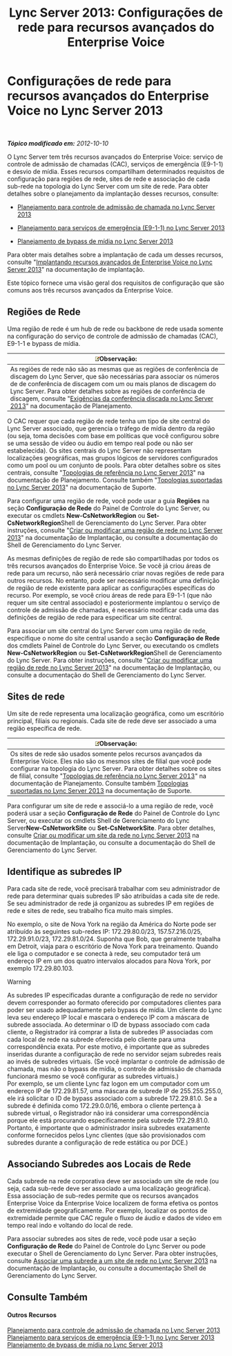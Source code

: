 ﻿---
title: 'Lync Server 2013: Configurações de rede para recursos avançados do Enterprise Voice'
TOCTitle: Configurações de rede para recursos avançados do Enterprise Voice
ms:assetid: 7f6de9e4-c8a4-44e4-8d14-21fe8c45283a
ms:mtpsurl: https://technet.microsoft.com/pt-br/library/Gg398637(v=OCS.15)
ms:contentKeyID: 49307256
ms.date: 05/19/2016
mtps_version: v=OCS.15
ms.translationtype: HT
---

# Configurações de rede para recursos avançados do Enterprise Voice no Lync Server 2013

 

_**Tópico modificado em:** 2012-10-10_

O Lync Server tem três recursos avançados do Enterprise Voice: serviço de controle de admissão de chamadas (CAC), serviços de emergência (E9-1-1) e desvio de mídia. Esses recursos compartilham determinados requisitos de configuração para regiões de rede, sites de rede e associação de cada sub-rede na topologia do Lync Server com um site de rede. Para obter detalhes sobre o planejamento da implantação desses recursos, consulte:

  - [Planejamento para controle de admissão de chamada no Lync Server 2013](lync-server-2013-planning-for-call-admission-control.md)

  - [Planejamento para serviços de emergência (E9-1-1) no Lync Server 2013](lync-server-2013-planning-for-emergency-services-e9-1-1.md)

  - [Planejamento de bypass de mídia no Lync Server 2013](lync-server-2013-planning-for-media-bypass.md)

Para obter mais detalhes sobre a implantação de cada um desses recursos, consulte "[Implantando recursos avançados de Enterprise Voice no Lync Server 2013](lync-server-2013-deploying-advanced-enterprise-voice-features.md)" na documentação de implantação.

Este tópico fornece uma visão geral dos requisitos de configuração que são comuns aos três recursos avançados da Enterprise Voice.

## Regiões de Rede

Uma região de rede é um hub de rede ou backbone de rede usada somente na configuração do serviço de controle de admissão de chamadas (CAC), E9-1-1 e bypass de mídia.

<table>
<thead>
<tr class="header">
<th><img src="images/Gg425756.note(OCS.15).gif" title="note" alt="note" />Observação:</th>
</tr>
</thead>
<tbody>
<tr class="odd">
<td>As regiões de rede não são as mesmas que as regiões de conferência de discagem do Lync Server, que são necessárias para associar os números de de conferência de discagem com um ou mais planos de discagem do Lync Server. Para obter detalhes sobre as regiões de conferência de discagem, consulte &quot;<a href="lync-server-2013-dial-in-conferencing-requirements.md">Exigências da conferência discada no Lync Server 2013</a>&quot; na documentação de Planejamento.</td>
</tr>
</tbody>
</table>


O CAC requer que cada região de rede tenha um tipo de site central do Lync Server associado, que gerencia o tráfego de mídia dentro da região (ou seja, toma decisões com base em políticas que você configurou sobre se uma sessão de vídeo ou áudio em tempo real pode ou não ser estabelecida). Os sites centrais do Lync Server não representam localizações geográficas, mas grupos lógicos de servidores configurados como um pool ou um conjunto de pools. Para obter detalhes sobre os sites centrais, consulte "[Topologias de referência no Lync Server 2013](lync-server-2013-reference-topologies.md)" na documentação de Planejamento. Consulte também "[Topologias suportadas no Lync Server 2013](lync-server-2013-supported-topologies.md)" na documentação de Suporte.

Para configurar uma região de rede, você pode usar a guia **Regiões** na seção **Configuração de Rede** do Painel de Controle do Lync Server, ou executar os cmdlets **New-CsNetworkRegion** ou **Set-CsNetworkRegion**Shell de Gerenciamento do Lync Server. Para obter instruções, consulte "[Criar ou modificar uma região de rede no Lync Server 2013](lync-server-2013-create-or-modify-a-network-region.md)" na documentação de Implantação, ou consulte a documentação do Shell de Gerenciamento do Lync Server.

As mesmas definições de região de rede são compartilhadas por todos os três recursos avançados do Enterprise Voice. Se você já criou áreas de rede para um recurso, não será necessário criar novas regiões de rede para outros recursos. No entanto, pode ser necessário modificar uma definição de região de rede existente para aplicar as configurações específicas do recurso. Por exemplo, se você criou áreas de rede para E9-1-1 (que não requer um site central associado) e posteriormente implantou o serviço de controle de admissão de chamadas, é necessário modificar cada uma das definições de região de rede para especificar um site central.

Para associar um site central do Lync Server com uma região de rede, especifique o nome do site central usando a seção **Configuração de Rede** dos cmdlets Painel de Controle do Lync Server, ou executando os cmdlets **New-CsNetworkRegion** ou **Set-CsNetworkRegion**Shell de Gerenciamento do Lync Server. Para obter instruções, consulte "[Criar ou modificar uma região de rede no Lync Server 2013](lync-server-2013-create-or-modify-a-network-region.md)" na documentação de Implantação, ou consulte a documentação do Shell de Gerenciamento do Lync Server.

## Sites de rede

Um site de rede representa uma localização geográfica, como um escritório principal, filiais ou regionais. Cada site de rede deve ser associado a uma região específica de rede.

<table>
<thead>
<tr class="header">
<th><img src="images/Gg425756.note(OCS.15).gif" title="note" alt="note" />Observação:</th>
</tr>
</thead>
<tbody>
<tr class="odd">
<td>Os sites de rede são usados somente pelos recursos avançados da Enterprise Voice. Eles não são os mesmos sites de filial que você pode configurar na topologia do Lync Server. Para obter detalhes sobre os sites de filial, consulte &quot;<a href="lync-server-2013-reference-topologies.md">Topologias de referência no Lync Server 2013</a>&quot; na documentação de Planejamento. Consulte também <a href="lync-server-2013-supported-topologies.md">Topologias suportadas no Lync Server 2013</a> na documentação de Suporte.</td>
</tr>
</tbody>
</table>


Para configurar um site de rede e associá-lo a uma região de rede, você poderá usar a seção **Configuração de Rede** do Painel de Controle do Lync Server, ou executar os cmdlets Shell de Gerenciamento do Lync Server**New-CsNetworkSite** ou **Set-CsNetworkSite**. Para obter detalhes, consulte [Criar ou modificar um site da rede no Lync Server 2013](lync-server-2013-create-or-modify-a-network-site.md) na documentação de Implantação, ou consulte a documentação do Shell de Gerenciamento do Lync Server.

## Identifique as subredes IP

Para cada site de rede, você precisará trabalhar com seu administrador de rede para determinar quais subredes IP são atribuídas a cada site de rede. Se seu administrador de rede já organizou as subredes IP em regiões de rede e sites de rede, seu trabalho fica muito mais simples.

No exemplo, o site de Nova York na região da América do Norte pode ser atribuído às seguintes sub-redes IP: 172.29.80.0/23, 157.57.216.0/25, 172.29.91.0/23, 172.29.81.0/24. Suponha que Bob, que geralmente trabalha em Detroit, viaja para o escritório de Nova York para treinamento. Quando ele liga o computador e se conecta à rede, seu computador terá um endereço IP em um dos quatro intervalos alocados para Nova York, por exemplo 172.29.80.103.


> [!WARNING]
> As subredes IP especificadas durante a configuração de rede no servidor devem corresponder ao formato oferecido por computadores clientes para poder ser usado adequadamente pelo bypass de mídia. Um cliente do Lync leva seu endereço IP local e mascara o endereço IP com a máscara de subrede associada. Ao determinar o ID de bypass associado com cada cliente, o Registrador irá comprar a lista de subredes IP associadas com cada local de rede na subrede oferecida pelo cliente para uma correspondência exata. Por este motivo, é importante que as subredes inseridas durante a configuração de rede no servidor sejam subredes reais ao invés de subredes virtuais. (Se você implantar o controle de admissão de chamada, mas não o bypass de mídia, o controle de admissão de chamada funcionará mesmo se você configurar as subredes virtuais.)<BR>Por exemplo, se um cliente Lync faz logon em um computador com um endereço IP de 172.29.81.57, uma máscara de subrede IP de 255.255.255.0, ele irá solicitar o ID de bypass associado com a subrede 172.29.81.0. Se a subrede é definida como 172.29.0.0/16, embora o cliente pertença à subrede virtual, o Registrador não irá considerar uma correspondência porque ele está procurando especificamente pela subrede 172.29.81.0. Portanto, é importante que o administrador insira subredes exatamente conforme fornecidos pelos Lync clientes (que são provisionados com subredes durante a configuração de rede estática ou por DCE.)



## Associando Subredes aos Locais de Rede

Cada subrede na rede corporativa deve ser associado um site de rede (ou seja, cada sub-rede deve ser associado a uma localização geográfica). Essa associação de sub-redes permite que os recursos avançados Enterprise Voice da Enterprise Voice localizem de forma efetiva os pontos de extremidade geograficamente. Por exemplo, localizar os pontos de extremidade permite que CAC regule o fluxo de áudio e dados de vídeo em tempo real indo e voltando do local de rede.

Para associar subredes aos sites de rede, você pode usar a seção **Configuração de Rede** do Painel de Controle do Lync Server ou pode executar o Shell de Gerenciamento do Lync Server. Para obter instruções, consulte [Associar uma subrede a um site de rede no Lync Server 2013](lync-server-2013-associate-a-subnet-with-a-network-site.md) na documentação de Implantação, ou consulte a documentação Shell de Gerenciamento do Lync Server.

## Consulte Também

#### Outros Recursos

[Planejamento para controle de admissão de chamada no Lync Server 2013](lync-server-2013-planning-for-call-admission-control.md)  
[Planejamento para serviços de emergência (E9-1-1) no Lync Server 2013](lync-server-2013-planning-for-emergency-services-e9-1-1.md)  
[Planejamento de bypass de mídia no Lync Server 2013](lync-server-2013-planning-for-media-bypass.md)

